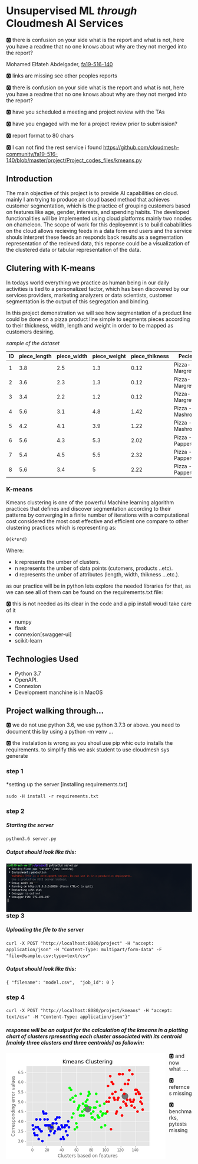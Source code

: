 # Unsupervised ML *through* Cloudmesh AI Services

:o2: there is confusion on your side what is the report and what is not, here you have a readme that no one knows about why are they not merged into the report?

Mohamed Elfateh Abdelgader, [fa19-516-140](https://github.com/cloudmesh-community/fa19-516-140)

:o2: links are missing see other peoples reports

:o2: there is confusion on your side what is the report and what is not, here you have a readme that no one knows about why are they not merged into the report?

:o2: have you scheduled a meeting and project review with the TAs

:o2: have you engaged with me for a project review prior to submission?

:o2: report format to 80 chars

:o2: I can not find the rest service i found https://github.com/cloudmesh-community/fa19-516-140/blob/master/project/Project_codes_files/kmeans.py

## Introduction  

The main objective of this project is to provide AI capabilities on cloud. mainly I am trying to produce an cloud based method that achieves customer segmentation, which is the practice of grouping customers based on features like age, gender, interests, and spending habits. The developed functionalities will be implemented using cloud platforms mainly two nnodes on chameleon. The scope of work for this deployemnt is to build cababilities on the cloud allows recieving feeds in a data form end users and the service shouls interpret these feeds an responds back results as a segmentation representation of the recieved data, this reponse could be a visualization of the clustered data or tabular representation of the data. 

## Clutering with K-means

In todays world everything we practice as human being in our daily activities is tied to a personalized factor, which has been discovered by our services providers, marketing analyzers or data scientists, customer segmentation is the output of this segregation and binding.

In this project demonstration we will see how segmentation of a product line could be done on a pizza product line simple to segments pieces according to their thickness, width, length and weight in order to be mapped as customers desiring. 

*sample of the dataset*


|ID |piece_length|piece_width|piece_weight|piece_thikness|Pecies|
|---|---|---|---|---|---|
|1|3.8|2.5|1.3|0.12|Pizza-Margreta|
|2|3.6|2.3|1.3|0.12|Pizza-Margreta|
|3|3.4|2.2|1.2|0.12|Pizza-Margreta|
|4|5.6|3.1|4.8|1.42|Pizza - Mashroom|
|5|4.2|4.1|3.9|1.22|Pizza - Mashroom|
|6|5.6|4.3|5.3|2.02|Pizza -Papperoin|
|7|5.4|4.5|5.5|2.32|Pizza -Papperoin|
|8|5.6|3.4|5|2.22|Pizza -Papperoin|




### K-means

Kmeans clustering is one of the powerful Machine learning algorithm practices that defines and discover segmentation according to their patterns by converging in a finite number of iterations with a computational cost considered the most cost effective and efficient one compare to other clustering practices which is representing as:

`0(k*n*d)` 

Where:

* k represents  the umber of clusters.
* n represents  the umber of data points (cutomers, products ..etc).
* d represents  the umber of attributes (length, width, thikness …etc.).

as our practice will be in python lets explore the needed libraries for that, as we can see all of them can be found on the requirements.txt file:

:o2: this is not needed as its clear in the code and a pip install woudl take care of it

* numpy
* flask
* connexion[swagger-ui]
* scikit-learn


## Technologies Used 

* Python 3.7
* OpenAPI.
* Connexion
* Development manchine is in MacOS 

## Project walking through...

:o2: we do not use python 3.6, we use python 3.7.3 or above. you need to document this by using a python -m venv ...

:o2: the instalation is wrong as you shoul use pip whic outo installs the requirements. to simplify this we ask student to use cloudmesh sys generate

### step 1

*setting up the server [installing requirements.txt]

`sudo -H install -r requirements.txt`

### step 2

#### *Starting the server*

`python3.6 server.py`

##### *Output should look like this:*
	
<img src="results/Sserver.png"
     alt="Server start"
     style="float: left; margin-right: 10px;" />


### step 3
#### *Uploading the file to the server*

`curl -X POST "http://localhost:8080/project" -H "accept: application/json" -H "Content-Type: multipart/form-data" -F "file=@sample.csv;type=text/csv"`

#### *Output should look like this:*

`{
  "filename": "model.csv", 
  "job_id": 0
}`

### step 4

`curl -X POST "http://localhost:8080/project/kmeans" -H "accept: text/csv" -H "Content-Type: application/json"}"
`

#### *response will be an output for the calculation of the kmeans in a plotting chart of clusters rpresenting each cluster associated with its centroid [mainly three clusters and three centroids] as followin:*

<img src="results/kmeans_centroid.png"
     alt="Server start"
     style="float: left; margin-right: 10px;" />

:o2: and now what ....

:o2: refernces missing

:o2: benchmarks, pytests missing
